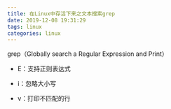 ```yaml
---
title: 在Linux中存活下来之文本搜索grep
date: 2019-12-08 19:31:29
tags: linux
categories: linux
---
```


grep（Globally search a Regular Expression and Print）

<!--more-->

* E：支持正则表达式

* i：忽略大小写
* v：打印不匹配的行

